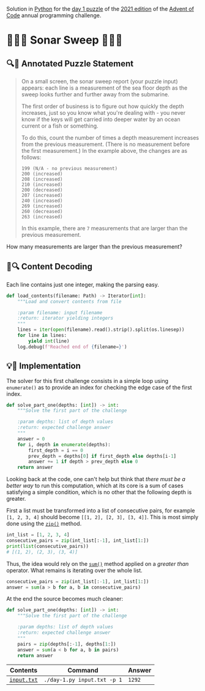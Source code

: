 Solution in [Python][py] for the [day 1 puzzle][aoc-2021-1] of the [2021 edition][aoc-2021] of the [Advent of Code][aoc] annual programming challenge.

# 🎄🌟🌟 Sonar Sweep 🎄🌟🌟

## 🔍📖 Annotated Puzzle Statement

> On a small screen, the sonar sweep report (your puzzle input) appears: each line is a measurement of the sea floor depth as the sweep looks further and further away from the submarine.
>
> The first order of business is to figure out how quickly the depth increases, just so you know what you're dealing with - you never know if the keys will get carried into deeper water by an ocean current or a fish or something.
> 
> To do this, count the number of times a depth measurement increases from the previous measurement. (There is no measurement before the first measurement.) In the example above, the changes are as follows:
> 
> ```
> 199 (N/A - no previous measurement)
> 200 (increased)
> 208 (increased)
> 210 (increased)
> 200 (decreased)
> 207 (increased)
> 240 (increased)
> 269 (increased)
> 260 (decreased)
> 263 (increased)
> ```
> 
> In this example, there are `7` measurements that are larger than the previous measurement.

How many measurements are larger than the previous measurement?

## 💾🔍 Content Decoding

Each line contains just one integer, making the parsing easy.

```python
def load_contents(filename: Path) -> Iterator[int]:
    """Load and convert contents from file

    :param filename: input filename
    :return: iterator yielding integers
    """
    lines = iter(open(filename).read().strip().split(os.linesep))
    for line in lines:
        yield int(line)
    log.debug(f'Reached end of {filename=}')
```

## 💡🙋 Implementation

The solver for this first challenge consists in a simple loop using `enumerate()` as to provide an index for checking the edge case of the first index.

```python
def solve_part_one(depths: [int]) -> int:
    """Solve the first part of the challenge

    :param depths: list of depth values
    :return: expected challenge answer
    """
    answer = 0
    for i, depth in enumerate(depths):
        first_depth = i == 0
        prev_depth = depths[0] if first_depth else depths[i-1]
        answer += 1 if depth > prev_depth else 0
    return answer
```

Looking back at the code, one can't help but think that _there must be a better way_ to run this computation, which at its core is a sum of cases satisfying a simple condition, which is no other that the following depth is greater.

First a list must be transformed into a list of consecutive pairs, for example `[1, 2, 3, 4]` should become `[[1, 2], [2, 3], [3, 4]]`. This is most simply done using the [`zip()`][py-zip] method.

```python
int_list = [1, 2, 3, 4]
consecutive_pairs = zip(int_list[:-1], int_list[1:])
print(list(consecutive_pairs))
# [(1, 2), (2, 3), (3, 4)]
```

Thus, the idea would rely on the [`sum()`][py-sum] method applied on a _greater than_ operator. What remains is iterating over the whole list.

```python
consecutive_pairs = zip(int_list[:-1], int_list[1:])
answer = sum(a > b for a, b in consecutive_pairs)
```

At the end the source becomes much cleaner:

```python
def solve_part_one(depths: [int]) -> int:
    """Solve the first part of the challenge

    :param depths: list of depth values
    :return: expected challenge answer
    """
    pairs = zip(depths[:-1], depths[1:])
    answer = sum(a < b for a, b in pairs)
    return answer
```

Contents | Command | Answer
--- | --- | ---
[`input.txt`](./input.txt) | `./day-1.py input.txt -p 1` | `1292`

[aoc]: https://adventofcode.com/
[aoc-2021]: https://adventofcode.com/2021/
[aoc-2021-1]: https://adventofcode.com/2021/day/1
[py]: https://docs.python.org/3/

[py-argparse]: https://docs.python.org/3/library/argparse.html
[py-cmath]: https://docs.python.org/3/library/cmath.html
[py-copy]: https://docs.python.org/3/library/copy.html
[py-counter]: https://docs.python.org/3/library/collections.html#collections.Counter
[py-decimal]: https://docs.python.org/3/library/decimal.html
[py-dict]: https://docs.python.org/3/tutorial/datastructures.html#dictionaries
[py-exit]: https://docs.python.org/3/library/sys.html?highlight=sys%20exit#sys.exit
[py-fractions]: https://docs.python.org/3/library/fractions.html
[py-generator]: https://docs.python.org/3/library/stdtypes.html#generator-types
[py-json-load]: https://docs.python.org/3/library/json.html#json.load
[py-iterator]: https://docs.python.org/3/reference/expressions.html#yield-expressions
[py-itertools]: https://docs.python.org/3/library/itertools.html
[py-itertools-permutations]: https://docs.python.org/3/library/itertools.html#itertools.permutations
[py-list]: https://docs.python.org/3/library/stdtypes.html#list
[py-main]: https://docs.python.org/3/library/__main__.html
[py-math]: https://docs.python.org/3/library/math.html
[py-math-comb]: https://docs.python.org/3/library/math.html#math.comb
[py-map]: https://docs.python.org/3/library/functions.html#map
[py-name]: https://docs.python.org/3/library/stdtypes.html#definition.__name__
[py-open]: https://docs.python.org/3/library/functions.html#open
[py-linesep]: https://docs.python.org/3/library/os.html#os.linesep
[py-read]: https://docs.python.org/3/library/io.html#io.TextIOBase.read
[py-return]: https://docs.python.org/3/reference/simple_stmts.html#the-return-statement
[py-set]: https://docs.python.org/3/library/stdtypes.html#set
[py-sn]: https://docs.python.org/3/library/types.html#types.SimpleNamespace
[py-split]: https://docs.python.org/3/library/stdtypes.html?highlight=strip#str.split
[py-string]: https://docs.python.org/3/library/stdtypes.html#textseq
[py-strip]: https://docs.python.org/3/library/stdtypes.html?highlight=strip#str.strip
[py-sum]: https://docs.python.org/3/library/functions.html#sum
[py-tuple]: https://docs.python.org/3/library/stdtypes.html#tuple
[py-zip]: https://docs.python.org/3/library/functions.html#zip
